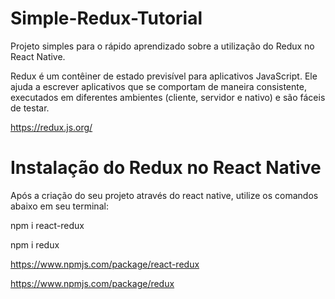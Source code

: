 # Simple-Redux-Tutorial
Projeto simples para o rápido aprendizado sobre a utilização do Redux no React Native. 

Redux é um contêiner de estado previsível para aplicativos JavaScript.
Ele ajuda a escrever aplicativos que se comportam de maneira consistente, executados em diferentes ambientes (cliente, servidor e nativo) e são fáceis de testar.

https://redux.js.org/


# Instalação do Redux no React Native
Após a criação do seu projeto através do react native, utilize os comandos abaixo em seu terminal:

npm i react-redux

npm i redux

https://www.npmjs.com/package/react-redux


https://www.npmjs.com/package/redux

